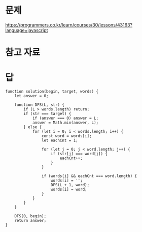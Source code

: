 # 문제
https://programmers.co.kr/learn/courses/30/lessons/43163?language=javascript

# 참고 자료

# 답
    function solution(begin, target, words) {
        let answer = 0;

        function DFS(L, str) {
            if (L > words.length) return;
            if (str === target) {
                if (answer === 0) answer = L;
                answer = Math.min(answer, L);
            } else {
                for (let i = 0; i < words.length; i++) {
                    const word = words[i];
                    let eachCnt = 1;

                    for (let j = 0; j < word.length; j++) {
                        if (str[j] === word[j]) {
                            eachCnt++;
                        }
                    }

                    if (words[i] && eachCnt === word.length) {
                        words[i] = '';
                        DFS(L + 1, word);
                        words[i] = word;
                    }
                }
            }
        }

        DFS(0, begin);
        return answer;
    }
